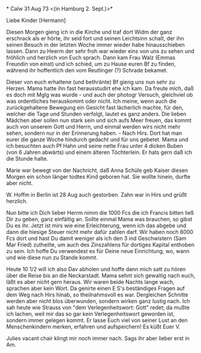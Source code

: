 <ad No I und II>* Calw 31 Aug 73
 <(in Hamburg 2. Sept.)>*

Liebe Kinder [Hermann]

Diesen Morgen gieng ich in die Kirche und traf dort Widm der ganz erschrack als er hörte, ihr seid fort und seinen Leichtsinn schalt, der ihn seinen Besuch in der letzten Woche immer wieder habe hinausschieben lassen. Dann zu Heerm der sehr froh war wieder eins von uns zu sehen und fröhlich und herzlich von Euch sprach. Dann kam Frau Walz (Emmas Freundin von einst) und ich schied, um zu Hause euren Bf zu finden, während ihr hoffentlich den vom Reutlinger (?) Schrade bekamet.

Dieser von euch erhaltene (und bethränte) Bf gieng uns nun sehr zu Herzen. Mama hatte ihn fast herausstudirt ehe ich kam. Da freute mich, daß es doch mit Mglg was wurde - und auch der photogr Versuch, gleichviel ob was ordentliches herauskommt oder nicht. Ich meine, wenn auch die zurückgehaltene Bewegung ein Gesicht fast lächerlich machte, für den, welcher die Tage und Stunden verfolgt, lautet es ganz anders. Die lieben Mädchen aber sollen nun stark sein und sich aufs Meer freuen, das kommt auch von unserem Gott und Herrn, und einmal werden wirs nicht mehr sehen, sondern nur in der Erinnerung haben. - Nach Hirs. Dort hat man eurer die ganze Woche hindurch gedacht und für uns gebetet. Mama und ich besuchten auch Pf Hahn und seine nette Frau unter 4 dicken Buben (von 6 Jahren abwärts) und einem älteren Töchterlein. Er hats gern daß ich die Stunde halte.

Marie war bewegt von der Nachricht, daß Anna Schüle geb Kaiser diesen Morgen ein schon länger todtes Kind geboren hat. Sie wollte hinein, durfte aber nicht.

W. Hoffm in Berlin ist 28 Aug auch gestorben. Zahn war in Hirs und grüßt herzlich.

Nun bitte ich Dich lieber Herrm nimm die 1000 Fcs die ich Francis bitten ließ Dir zu geben, ganz einfältig an. Sollte einmal Mama was brauchen, so gibst Du es ihr. Jetzt ist mirs wie eine Erleichterung, wenn ich das abgebe und dann die hiesige Steuer nicht mehr dafür zahlen darf. Wir haben noch 8000 Fcs dort und hast Du damit weniger als ich den 3 ind Geschwistern (Sam Mar Fried) zutheilte, um auch des Zinszahlens für dortiges Kapital enthoben zu sein. Ich hoffe Du verwendest es für Deine neue Einrichtung, wo, wann und wie diese nun zu Stande kommt.

Heute 10 1/2 will ich also Dav abholen und hoffe dann mich satt zu hören über die Reise bis an die Neckarstadt. Mama sehnt sich gewaltig nach euch, läßt es aber nicht gern heraus. Wir waren beide Nachts lange wach, sprachen aber kein Wort. Da genirte einen E S's beständiges Fragen auf dem Weg nach Hirs hinab, so theilnahmsvoll es war. Dergleichen Schnitte werden aber nicht blos überwunden, sondern wirken ganz lustig nach. Ich sah heute wie Strauss von "dem Verlegenheitswort: Gott" redet; da mußte ich lachen, weil mir das so gar kein Verlegenheitswort geworden ist, sondern immer gelegen kommt. Er lasse Euch viel von seiner Lust an den Menschenkindern merken, erfahren und aufspeichern!
 Es küßt Euer V.

Julies vacant chair klingt mir noch immer nach. Sags ihr aber lieber erst in Am.

